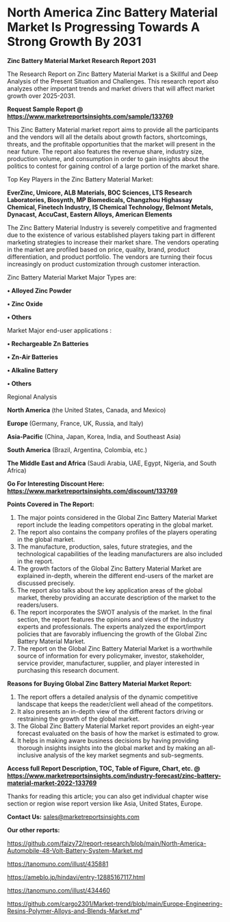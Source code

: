 # North America Zinc Battery Material Market Is Progressing Towards A Strong Growth By 2031

<strong>Zinc Battery Material Market Research Report 2031</strong>

The Research Report on Zinc Battery Material Market is a Skillful and Deep Analysis of the Present Situation and Challenges. This research report also analyzes other important trends and market drivers that will affect market growth over 2025-2031.

<strong>Request Sample Report @ <a href=https://www.marketreportsinsights.com/sample/133769>https://www.marketreportsinsights.com/sample/133769</a></strong>

This Zinc Battery Material market report aims to provide all the participants and the vendors will all the details about growth factors, shortcomings, threats, and the profitable opportunities that the market will present in the near future. The report also features the revenue share, industry size, production volume, and consumption in order to gain insights about the politics to contest for gaining control of a large portion of the market share.

Top Key Players in the Zinc Battery Material Market:

<strong>EverZinc, Umicore, ALB Materials, BOC Sciences, LTS Research Laboratories, Biosynth, MP Biomedicals, Changzhou Highassay Chemical, Finetech Industry, IS Chemical Technology, Belmont Metals, Dynacast, AccuCast, Eastern Alloys, American Elements</strong>

The Zinc Battery Material Industry is severely competitive and fragmented due to the existence of various established players taking part in different marketing strategies to increase their market share. The vendors operating in the market are profiled based on price, quality, brand, product differentiation, and product portfolio. The vendors are turning their focus increasingly on product customization through customer interaction.

Zinc Battery Material Market Major Types are:

<strong>• Alloyed Zinc Powder

• Zinc Oxide

• Others</strong>

Market Major end-user applications :

<strong>• Rechargeable Zn Batteries

• Zn-Air Batteries

• Alkaline Battery

• Others</strong>

Regional Analysis

</u><strong><b>North America</b></strong> (the United States, Canada, and Mexico)

<strong><b>Europe </b></strong>(Germany, France, UK, Russia, and Italy)

<strong><b>Asia-Pacific</b></strong> (China, Japan, Korea, India, and Southeast Asia)

<strong><b>South America</b></strong> (Brazil, Argentina, Colombia, etc.)

<strong><b>The Middle East and Africa</b></strong> (Saudi Arabia, UAE, Egypt, Nigeria, and South Africa)

<strong>Go For Interesting Discount Here: <a href=https://www.marketreportsinsights.com/discount/133769>https://www.marketreportsinsights.com/discount/133769</a></strong>

<strong>Points Covered in The Report:</strong>
<ol>
  <li>The major points considered in the Global Zinc Battery Material Market report include the leading competitors operating in the global market.</li>
  <li>The report also contains the company profiles of the players operating in the global market.</li>
  <li>The manufacture, production, sales, future strategies, and the technological capabilities of the leading manufacturers are also included in the report.</li>
  <li>The growth factors of the Global Zinc Battery Material Market are explained in-depth, wherein the different end-users of the market are discussed precisely.</li>
  <li>The report also talks about the key application areas of the global market, thereby providing an accurate description of the market to the readers/users.</li>
  <li>The report incorporates the SWOT analysis of the market. In the final section, the report features the opinions and views of the industry experts and professionals. The experts analyzed the export/import policies that are favorably influencing the growth of the Global Zinc Battery Material Market.</li>
  <li>The report on the Global Zinc Battery Material Market is a worthwhile source of information for every policymaker, investor, stakeholder, service provider, manufacturer, supplier, and player interested in purchasing this research document.</li>
</ol>
<strong>Reasons for Buying Global Zinc Battery Material Market Report:</strong>

<ol>
  <li>The report offers a detailed analysis of the dynamic competitive landscape that keeps the reader/client well ahead of the competitors.</li>
  <li>It also presents an in-depth view of the different factors driving or restraining the growth of the global market.</li>
  <li>The Global Zinc Battery Material Market report provides an eight-year forecast evaluated on the basis of how the market is estimated to grow.</li>
  <li>It helps in making aware business decisions by having providing thorough insights insights into the global market and by making an all-inclusive analysis of the key market segments and sub-segments.</li>
</ol>
<strong>Access full Report Description, TOC, Table of Figure, Chart, etc. @ <a href=https://www.marketreportsinsights.com/industry-forecast/zinc-battery-material-market-2022-133769>https://www.marketreportsinsights.com/industry-forecast/zinc-battery-material-market-2022-133769</a></strong>


Thanks for reading this article; you can also get individual chapter wise section or region wise report version like Asia, United States, Europe.

<strong>Contact Us:</strong>
sales@marketreportsinsights.com

<strong>Our other reports:</strong>

<a href=https://github.com/faizy72/report-research/blob/main/North-America-Automobile-48-Volt-Battery-System-Market.md>https://github.com/faizy72/report-research/blob/main/North-America-Automobile-48-Volt-Battery-System-Market.md</a>

<a href=https://tanomuno.com/illust/435881>https://tanomuno.com/illust/435881</a>

<a href=https://ameblo.jp/hindavi/entry-12885167117.html>https://ameblo.jp/hindavi/entry-12885167117.html</a>

<a href=https://tanomuno.com/illust/434460>https://tanomuno.com/illust/434460</a>

<a href=https://github.com/cargo2301/Market-trend/blob/main/Europe-Engineering-Resins-Polymer-Alloys-and-Blends-Market.md>https://github.com/cargo2301/Market-trend/blob/main/Europe-Engineering-Resins-Polymer-Alloys-and-Blends-Market.md</a>"
